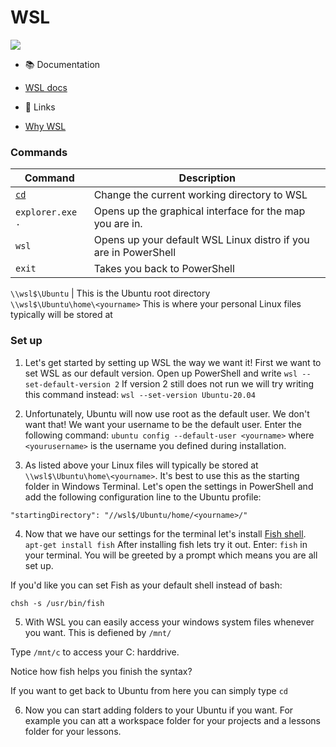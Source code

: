 # WSL 

<img src="https://media0.giphy.com/media/A06UFEx8jxEwU/giphy.gif?cid=ecf05e473yvpc9epyt2bokina5hjf0372ocyavxodfdvsawz&rid=giphy.gif&ct=g" />

-   :books: Documentation
  -   [WSL docs](https://docs.microsoft.com/en-us/windows/wsl/#get-started)

-   :link: Links
-   [Why WSL](https://devblogs.microsoft.com/premier-developer/why-developers-should-install-wsl-today/)

### Commands 
Command | Description
------- | -----------
[`cd`](https://tldr.ostera.io/cd)  |  Change the current working directory to WSL <br>
`explorer.exe .` | Opens up the graphical interface for the map you are in. <br>
`wsl`  |  Opens up your default WSL Linux distro if you are in PowerShell <br>
`exit`  |  Takes you back to PowerShell

`\\wsl$\Ubuntu` | This is the Ubuntu root directory  
`\\wsl$\Ubuntu\home\<yourname>` This is where your personal Linux files typically will be stored at

### Set up

1. Let's get started by setting up WSL the way we want it! First we want to set WSL as our default version. 
Open up PowerShell and write `wsl --set-default-version 2`
If version 2 still does not run we will try writing this command instead: `wsl --set-version Ubuntu-20.04`

2. Unfortunately, Ubuntu will now use root as the default user. We don't want that! We want your username to be the default user. Enter the following command: `ubuntu config --default-user <yourname>`
where `<yourusername>` is the username you defined during installation. 
  
3. As listed above your Linux files will typically be stored at `\\wsl$\Ubuntu\home\<yourname>`. It's best to use this as the starting folder in Windows Terminal. Let's open the settings in PowerShell and add the following configuration line to the Ubuntu profile: 
  ``` 
  "startingDirectory": "//wsl$/Ubuntu/home/<yourname>/"
  ```
  
4. Now that we have our settings for the terminal let's install [Fish shell](https://fishshell.com/docs/current/tutorial.html).  
  `apt-get install fish`
  After installing fish lets try it out. Enter: `fish` in your terminal.
  You will be greeted by a prompt which means you are all set up. 
  
  If you'd like you can set Fish as your default shell instead of bash: 
  ``` 
  chsh -s /usr/bin/fish
  ``` 
  
  5. With WSL you can easily access your windows system files whenever you want. This is defiened by `/mnt/` 

  Type `/mnt/c` to access your C: harddrive. 
  
  Notice how fish helps you finish the syntax? 
  
  If you want to get back to Ubuntu from here you can simply type `cd` 
  
  6. Now you can start adding folders to your Ubuntu if you want. For example you can att a workspace folder for your projects and a lessons folder for your lessons. 
